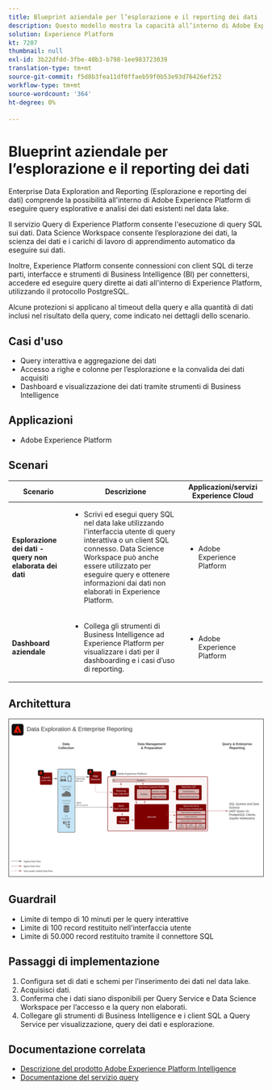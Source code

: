 ```yaml
---
title: Blueprint aziendale per l’esplorazione e il reporting dei dati
description: Questo modello mostra la capacità all’interno di Adobe Experience Platform di eseguire query esplorative e analisi dei dati esistenti nel data lake.
solution: Experience Platform
kt: 7207
thumbnail: null
exl-id: 3b22dfdd-3fbe-40b3-b798-1ee983723039
translation-type: tm+mt
source-git-commit: f5d8b3fea11df0ffaeb59f0b53e93d76426ef252
workflow-type: tm+mt
source-wordcount: '364'
ht-degree: 0%

---
```


# Blueprint aziendale per l’esplorazione e il reporting dei dati

Enterprise Data Exploration and Reporting (Esplorazione e reporting dei dati) comprende la possibilità all&#39;interno di Adobe Experience Platform di eseguire query esplorative e analisi dei dati esistenti nel data lake.

Il servizio Query di Experience Platform consente l&#39;esecuzione di query SQL sui dati. Data Science Workspace consente l’esplorazione dei dati, la scienza dei dati e i carichi di lavoro di apprendimento automatico da eseguire sui dati.

Inoltre, Experience Platform consente connessioni con client SQL di terze parti, interfacce e strumenti di Business Intelligence (BI) per connettersi, accedere ed eseguire query dirette ai dati all&#39;interno di Experience Platform, utilizzando il protocollo PostgreSQL.

Alcune protezioni si applicano al timeout della query e alla quantità di dati inclusi nel risultato della query, come indicato nei dettagli dello scenario.

## Casi d&#39;uso

* Query interattiva e aggregazione dei dati
* Accesso a righe e colonne per l’esplorazione e la convalida dei dati acquisiti
* Dashboard e visualizzazione dei dati tramite strumenti di Business Intelligence

## Applicazioni

* Adobe Experience Platform

## Scenari

| Scenario | Descrizione | Applicazioni/servizi Experience Cloud |
|---|---|---|
| **Esplorazione dei dati - query non elaborata dei dati** | <ul><li>Scrivi ed esegui query SQL nel data lake utilizzando l&#39;interfaccia utente di query interattiva o un client SQL connesso. Data Science Workspace può anche essere utilizzato per eseguire query e ottenere informazioni dai dati non elaborati in Experience Platform.</li></ul> | <ul><li>Adobe Experience Platform</li></ul> |
| **Dashboard aziendale** | <ul><li>Collega gli strumenti di Business Intelligence ad Experience Platform per visualizzare i dati per il dashboarding e i casi d’uso di reporting.</li></ul> | <ul><li>Adobe Experience Platform</li></ul> |

## Architettura

<img src="assets/dataexplore.svg" alt="Architettura di riferimento per la blueprint Enterprise Data Exploration and Reporting (Esplorazione dei dati e reporting)" style="border:1px solid #4a4a4a" />

## Guardrail

* Limite di tempo di 10 minuti per le query interattive
* Limite di 100 record restituito nell&#39;interfaccia utente
* Limite di 50.000 record restituito tramite il connettore SQL

## Passaggi di implementazione

1. Configura set di dati e schemi per l’inserimento dei dati nel data lake.
1. Acquisisci dati.
1. Conferma che i dati siano disponibili per Query Service e Data Science Workspace per l’accesso e la query non elaborati.
1. Collegare gli strumenti di Business Intelligence e i client SQL a Query Service per visualizzazione, query dei dati e esplorazione.

## Documentazione correlata

* [Descrizione del prodotto Adobe Experience Platform Intelligence](https://helpx.adobe.com/legal/product-descriptions/adobe-experience-platform-intelligence---product-description.html)
* [Documentazione del servizio query](https://experienceleague.adobe.com/docs/experience-platform/query/home.html?lang=en)
